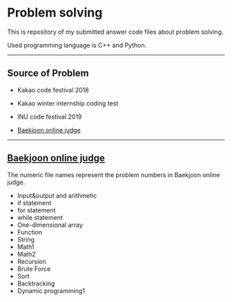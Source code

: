 Problem solving
===============

This is repository of my submitted answer code files about problem solving.

Used programming language is C++ and Python.

- - -

Source of Problem
------------------

- Kakao code festival 2018
  
- Kakao winter internship coding test
  
- INU code festival 2019
  
- [Baekjoon online judge](https://www.acmicpc.net, "Baekjoon online judge link")

- - -

[Baekjoon online judge](https://www.acmicpc.net, "Baekjoon online judge link")
  -------------------------------------------------

  The numeric file names represent the problem numbers in Baekjoon online judge.

- Input&output and arithmetic
- if statement
- for statement
- while statement
- One-dimensional array
- Function
- String
- Math1
- Math2
- Recursion
- Brute Force
- Sort
- Backtracking
- Dynamic programming1
  